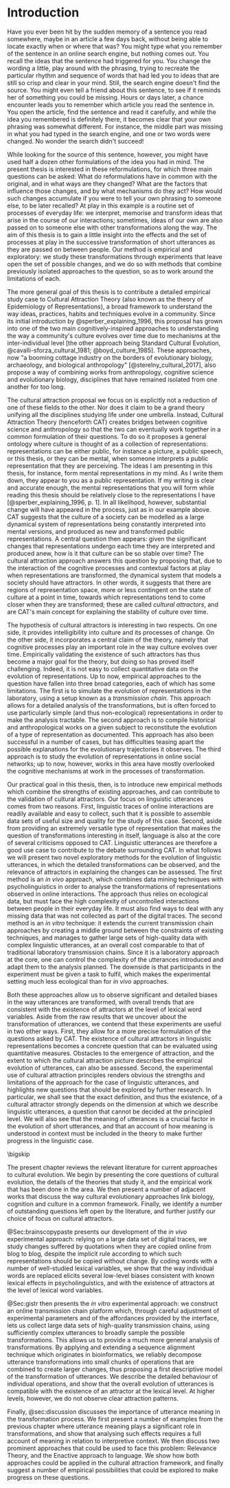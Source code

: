 # Introduction

Have you ever been hit by the sudden memory of a sentence you read somewhere, maybe in an article a few days back, without being able to locate exactly when or where that was?
You might type what you remember of the sentence in an online search engine, but nothing comes out.
You recall the ideas that the sentence had triggered for you.
You change the wording a little, play around with the phrasing, trying to recreate the particular rhythm and sequence of words that had led you to ideas that are still so crisp and clear in your mind.
Still, the search engine doesn't find the source.
You might even tell a friend about this sentence, to see if it reminds her of something you could be missing.
Hours or days later, a chance encounter leads you to remember which article you read the sentence in.
You open the article, find the sentence and read it carefully, and while the idea you remembered is definitely there, it becomes clear that your own phrasing was somewhat different.
For instance, the middle part was missing in what you had typed in the search engine, and one or two words were changed.
No wonder the search didn't succeed!

While looking for the source of this sentence, however, you might have used half a dozen other formulations of the idea you had in mind.
The present thesis is interested in these reformulations, for which three main questions can be asked:
What do reformulations have in common with the original, and in what ways are they changed?
What are the factors that influence those changes, and by what mechanisms do they act?
How would such changes accumulate if you were to tell your own phrasing to someone else, to be later recalled?
At play in this example is a routine set of processes of everyday life:
we interpret, memorise and transform ideas that arise in the course of our interactions;
sometimes, ideas of our own are also passed on to someone else with other transformations along the way.
The aim of this thesis is to gain a little insight into the effects and the set of processes at play in the successive transformation of short utterances as they are passed on between people.
Our method is empirical and exploratory:
we study these transformations through experiments that leave open the set of possible changes, and we do so with methods that combine previously isolated approaches to the question, so as to work around the limitations of each.

The more general goal of this thesis is to contribute a detailed empirical study case to Cultural Attraction Theory (also known as the theory of Epidemiology of Representations), a broad framework to understand the way ideas, practices, habits and techniques evolve in a community.
Since its initial introduction by @sperber_explaining_1996, this proposal has grown into one of the two main cognitively-inspired approaches to understanding the way a community's culture evolves over time due to mechanisms at the inter-individual level [the other approach being Standard Cultural Evolution, @cavalli-sforza_cultural_1981; @boyd_culture_1985].
These approaches, now "a booming cottage industry on the borders of evolutionary biology, archaeology, and biological anthropology" [@sterelny_cultural_2017], also propose a way of combining works from anthropology, cognitive science and evolutionary biology, disciplines that have remained isolated from one another for too long.

The cultural attraction proposal we focus on is explicitly not a reduction of one of these fields to the other.
Nor does it claim to be a grand theory unifying all the disciplines studying life under one umbrella.
Instead, Cultural Attraction Theory (henceforth CAT) creates bridges between cognitive science and anthropology so that the two can eventually work together in a common formulation of their questions.
To do so it proposes a general ontology where culture is thought of as a collection of representations:
representations can be either public, for instance a picture, a public speech, or this thesis, or they can be mental, when someone interprets a public representation that they are perceiving.
The ideas I am presenting in this thesis, for instance, form mental representations in my mind.
As I write them down, they appear to you as a public representation.
If my writing is clear and accurate enough, the mental representations that you will form while reading this thesis should be relatively close to the representations I have [@sperber_explaining_1996, p. 1].
In all likelihood, however, substantial change will have appeared in the process, just as in our example above.
CAT suggests that the culture of a society can be modelled as a large dynamical system of representations being constantly interpreted into mental versions, and produced as new and transformed public representations.
A central question then appears:
given the significant changes that representations undergo each time they are interpreted and produced anew, how is it that culture can be so stable over time?
The cultural attraction approach answers this question by proposing that, due to the interaction of the cognitive processes and contextual factors at play when representations are transformed, the dynamical system that models a society should have attractors.
In other words, it suggests that there are regions of representation space, more or less contingent on the state of culture at a point in time, towards which representations tend to come closer when they are transformed;
these are called *cultural attractors*, and are CAT's main concept for explaining the stability of culture over time.

The hypothesis of cultural attractors is interesting in two respects.
On one side, it provides intelligibility into culture and its processes of change.
On the other side, it incorporates a central claim of the theory, namely that cognitive processes play an important role in the way culture evolves over time.
Empirically validating the existence of such attractors has thus become a major goal for the theory, but doing so has proved itself challenging.
Indeed, it is not easy to collect quantitative data on the evolution of representations.
Up to now, empirical approaches to the question have fallen into three broad categories, each of which has some limitations.
The first is to simulate the evolution of representations in the laboratory, using a setup known as a *transmission chain*.
This approach allows for a detailed analysis of the transformations, but is often forced to use particularly simple (and thus non-ecological) representations in order to make the analysis tractable.
The second approach is to compile historical and anthropological works on a given subject to reconstitute the evolution of a type of representation as documented.
This approach has also been successful in a number of cases, but has difficulties teasing apart the possible explanations for the evolutionary trajectories it observes.
The third approach is to study the evolution of representations in online social networks;
up to now, however, works in this area have mostly overlooked the cognitive mechanisms at work in the processes of transformation.

Our practical goal in this thesis, then, is to introduce new empirical methods which combine the strengths of existing approaches, and can contribute to the validation of cultural attractors.
Our focus on linguistic utterances comes from two reasons.
First, linguistic traces of online interactions are readily available and easy to collect, such that it is possible to assemble data sets of useful size and quality for the study of this case.
Second, aside from providing an extremely versatile type of representation that makes the question of transformations interesting in itself, language is also at the core of several criticisms opposed to CAT.
Linguistic utterances are therefore a good use case to contribute to the debate surrounding CAT.
In what follows we will present two novel exploratory methods for the evolution of linguistic utterances, in which the detailed transformations can be observed, and the relevance of attractors in explaining the changes can be assessed.
The first method is an *in vivo* approach, which combines data mining techniques with psycholinguistics in order to analyse the transformations of representations observed in online interactions.
The approach thus relies on ecological data, but must face the high complexity of uncontrolled interactions between people in their everyday life.
It must also find ways to deal with any missing data that was not collected as part of the digital traces.
The second method is an *in vitro* technique:
it extends the current transmission chain approaches by creating a middle ground between the constraints of existing techniques, and manages to gather large sets of high-quality data with complex linguistic utterances, at an overall cost comparable to that of traditional laboratory transmission chains.
Since it is a laboratory approach at the core, one can control the complexity of the utterances introduced and adapt them to the analysis planned.
The downside is that participants in the experiment must be given a task to fulfil, which makes the experimental setting much less ecological than for *in vivo* approaches.

Both these approaches allow us to observe significant and detailed biases in the way utterances are transformed, with overall trends that are consistent with the existence of attractors at the level of lexical word variables.
Aside from the raw results that we uncover about the transformation of utterances, we contend that these experiments are useful in two other ways.
First, they allow for a more precise formulation of the questions asked by CAT.
The existence of cultural attractors in linguistic representations becomes a concrete question that can be evaluated using quantitative measures.
Obstacles to the emergence of attraction, and the extent to which the cultural attraction picture describes the empirical evolution of utterances, can also be assessed.
Second, the experimental use of cultural attraction principles renders obvious the strengths and limitations of the approach for the case of linguistic utterances, and highlights new questions that should be explored by further research.
In particular, we shall see that the exact definition, and thus the existence, of a cultural attractor strongly depends on the dimension at which we describe linguistic utterances, a question that cannot be decided at the principled level.
We will also see that the meaning of utterances is a crucial factor in the evolution of short utterances, and that an account of how meaning is understood in context must be included in the theory to make further progress in the linguistic case.

\bigskip

The present chapter reviews the relevant literature for current approaches to cultural evolution.
We begin by presenting the core questions of cultural evolution, the details of the theories that study it, and the empirical work that has been done in the area.
We then present a number of adjacent works that discuss the way cultural evolutionary approaches link biology, cognition and culture in a common framework.
Finally, we identify a number of outstanding questions left open by the literature, and further justify our choice of focus on cultural attractors.

@Sec:brainscopypaste presents our development of the *in vivo* experimental approach:
relying on a large data set of digital traces, we study changes suffered by quotations when they are copied online from blog to blog, despite the implicit rule according to which such representations should be copied without change.
By coding words with a number of well-studied lexical variables, we show that the way individual words are replaced elicits several low-level biases consistent with known lexical effects in psycholinguistics, and with the existence of attractors at the level of lexical word variables.

@Sec:gistr then presents the *in vitro* experimental approach:
we construct an online transmission chain platform which, through careful adjustment of experimental parameters and of the affordances provided by the interface, lets us collect large data sets of high-quality transmission chains, using sufficiently complex utterances to broadly sample the possible transformations.
This allows us to provide a much more general analysis of transformations.
By applying and extending a sequence alignment technique which originates in bioinformatics, we reliably decompose utterance transformations into small chunks of operations that are combined to create larger changes, thus proposing a first descriptive model of the transformation of utterances.
We describe the detailed behaviour of individual operations, and show that the overall evolution of utterances is compatible with the existence of an attractor at the lexical level.
At higher levels, however, we do not observe clear attraction patterns.

Finally, @sec:discussion discusses the importance of utterance meaning in the transformation process.
We first present a number of examples from the previous chapter where utterance meaning plays a significant role in transformations, and show that analysing such effects requires a full account of meaning in relation to interpretive context.
We then discuss two prominent approaches that could be used to face this problem:
Relevance Theory, and the Enactive approach to language.
We show how both approaches could be applied in the cultural attraction framework, and finally suggest a number of empirical possibilities that could be explored to make progress on these questions.
